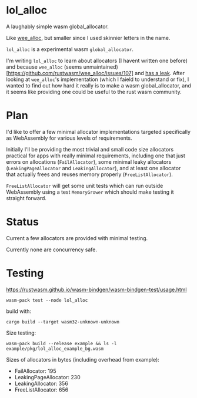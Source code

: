 # lol_alloc

A laughably simple wasm global_allocator.

Like [wee_alloc](https://github.com/rustwasm/wee_alloc), but smaller since I used skinnier letters in the name.

`lol_alloc` is a experimental wasm `global_allocator`.

I'm writing `lol_alloc` to learn about allocators (I havent written one before) and because `wee_alloc` (seems unmaintained)[https://github.com/rustwasm/wee_alloc/issues/107] and [has a leak](https://github.com/rustwasm/wee_alloc/issues/106).
After looking at `wee_alloc`'s implementation (which I faield to understand or fix), I wanted to find out how hard it really is to make a wasm global_allocator, and it seems like providing one could be useful to the rust wasm community.

# Plan

I'd like to offer a few minimal allocator implementations targeted specifically as WebAssembly for various levels of requirements.

Initially I'll be providing the most trivial and small code size allocators practical for apps with really minimal requirements,
including one that just errors on allocations (`FailAllocator`), some minimal leaky allocators (`LeakingPageAllocator` and `LeakingAllocator`),
and at least one allocator that actually frees and reuses memory properly (`FreeListAllocator`).

`FreeListAllocator` will get some unit tests which can run outside WebAssembly using a test `MemoryGrower` which should make testing it straight forward.

# Status

Current a few allocators are provided with minimal testing.

Currently none are concurrency safe.

# Testing

https://rustwasm.github.io/wasm-bindgen/wasm-bindgen-test/usage.html

```
wasm-pack test --node lol_alloc
```

build with:

```
cargo build --target wasm32-unknown-unknown
```

Size testing:

```
wasm-pack build --release example && ls -l example/pkg/lol_alloc_example_bg.wasm
```

Sizes of allocators in bytes (including overhead from example):

- FailAllocator: 195
- LeakingPageAllocator: 230
- LeakingAllocator: 356
- FreeListAllocator: 656
